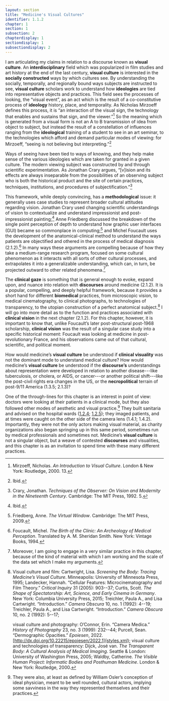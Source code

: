 ```yaml
---
layout: section
title: "Medicine's Visual Cultures"
identifier: 1.1.2
chapter: 1
section: 1
subsection: 2
chapterdisplay: 1
sectiondisplay: 1
subsectiondisplay: 2
---
```


I am articulating my claims in relation to a discourse known as <span data-tooltip aria-haspopup="true" class="has-tip" data-disable-hover="false" tabindex="1" title="Visual culture refers to an interdisciplinary field that looks at the social construction of vision."><b>visual culture</b></span>. An <span data-tooltip aria-haspopup="true" class="has-tip" data-disable-hover="false" tabindex="1" title="I use the term interdisciplinary (as opposed to multidisciplinary) in this dissertation to convey how different methodologies and frameworks guide my research."><b>interdisciplinary</b></span> field which was popularized in film studies and art history at the end of the last century, <span data-tooltip aria-haspopup="true" class="has-tip" data-disable-hover="false" tabindex="1" title="Visual culture refers to an interdisciplinary field that looks at the social construction of vision."><b>visual culture</b></span> is interested in the <span data-tooltip aria-haspopup="true" class="has-tip" data-disable-hover="false" tabindex="1" title="Social construction refers to a philosophical approach to ontology and epistemics, where human understandings of phenomena are dependent on a social agreement regarding how that phenomenon is interpreted."><b>socially constructed</b></span> ways by which cultures see. By understanding the socially, temporally, and regionally bound ways subjects are instructed to see, <span data-tooltip aria-haspopup="true" class="has-tip" data-disable-hover="false" tabindex="1" title="Visual culture refers to an interdisciplinary field that looks at the social construction of vision."><b>visual culture</b></span> scholars work to understand how <span data-tooltip aria-haspopup="true" class="has-tip" data-disable-hover="false" tabindex="1" title="Ideology refers to a generally agreed upon understanding of a phenomenon or cultural idea. Ideologies are like the air we breathe, in that they are pervasive and difficult to see without some framework to understand them."><b>ideologies</b></span> are tied into representative objects and practices. This field sees the processes of looking, the “visual event”, as an act which is the result of a co-constitutive process of <span data-tooltip aria-haspopup="true" class="has-tip" data-disable-hover="false" tabindex="1" title="Ideology refers to a generally agreed upon understanding of a phenomenon or cultural idea. Ideologies are like the air we breathe, in that they are pervasive and difficult to see without some framework to understand them."><b>ideology</b></span> history, place, and temporality. As Nicholas Mirzoeff defines this process, it is “an interaction of the visual sign, the technology that enables and sustains that sign, and the viewer.”[^fn1] So the meaning which is generated from a visual form is not an A to B transmission of idea from object to subject, but instead the result of a constellation of influences ranging from the <span data-tooltip aria-haspopup="true" class="has-tip" data-disable-hover="false" tabindex="1" title="Ideology refers to a generally agreed upon understanding of a phenomenon or cultural idea. Ideologies are like the air we breathe, in that they are pervasive and difficult to see without some framework to understand them."><b>ideological</b></span> training of a student to see in an art seminar, to the technologies which afford and demand particular modes of viewing: for Mirzoeff, “seeing is not believing but interpreting.”[^fn2]

Ways of seeing have been tied to ways of knowing, and they help make sense of the various ideologies which are taken for granted in a given culture. The modern viewing subject was constructed by and through scientific experimentation. As Jonathan Crary argues, “[v]ision and its effects are always inseparable from the possibilities of an observing subject who is both the historical product and the site of certain practices, techniques, institutions, and procedures of subjectification.”[^fn3] 

This framework, while deeply convincing, has a <span data-tooltip aria-haspopup="true" class="has-tip" data-disable-hover="false" tabindex="1" title="Methodology refers to the approaches scholars take to answer research questions."><b>methodological</b></span> issue: it generally uses case studies to represent broader cultural attitudes regarding vision. Jonathan Crary used changing scientific understandings of vision to contextualize and understand impressionist and post-impressionist painting;[^fn4] Anne Friedberg discussed the breakdown of the single point perception of depth to understand how graphic user interfaces (GUI) became so commonplace in computing;[^fn5] and Michel Foucault uses the development of the anatomical-clinical method to understand the ways patients are objectified and othered in the process of medical diagnosis (2.1.2).[^fn6] In many ways these arguments are compelling because of how they take a medium-range research program, focused on some cultural phenomenon as it interacts with all sorts of other cultural processes, and extrapolates it into a generalizable understanding, which can, in turn, be projected outward to other related phenomena.[^fn7] 

The <span data-tooltip aria-haspopup="true" class="has-tip" data-disable-hover="false" tabindex="1" title="The clinical gaze refers to an ocular practice used by medical professionals to diagnose disease. It relies on a process of seeing the patient in relation to an idealized image of human anatomy, and this process alienates the patient, turning them into a collection of pathologies rather than a human person."><b>clinical gaze</b></span> is something that is general enough to evoke, expand upon, and nuance into relation with <span data-tooltip aria-haspopup="true" class="has-tip" data-disable-hover="false" tabindex="1" title="Discourse refers to a scholarly conversation which occurs in a field of knowledge production. I use it in a Foucauldian sense, to convey the agreed upon modes and objects of discussion which are commonly discussed in a scholarly discipline"><b>discourses</b></span> around medicine (2.1.2). It is a popular, compelling, and deeply helpful framework, because it provides a short hand for different <span data-tooltip aria-haspopup="true" class="has-tip" data-disable-hover="false" tabindex="1" title="Biomedicine is an approach to health that uses scientific approaches to evidence-based medicine, with an emphasis on generalized treatments with surgical and pharmaceutical methods."><b>biomedical</b></span> practices, from microscopic vision, to medical cinematography, to clinical photographs, to technologies of transparency, to the utopian construction of a perfect anatomical subject.[^fn8] I will go into more detail as to the function and practices associated with <span data-tooltip aria-haspopup="true" class="has-tip" data-disable-hover="false" tabindex="1" title="The clinical gaze refers to an ocular practice used by medical professionals to diagnose disease. It relies on a process of seeing the patient in relation to an idealized image of human anatomy, and this process alienates the patient, turning them into a collection of pathologies rather than a human person."><b>clinical vision</b></span> in the next chapter (2.1.2). For this chapter, however, it is important to know that, unlike Foucault’s later post-structural post-1968 scholarship, <span data-tooltip aria-haspopup="true" class="has-tip" data-disable-hover="false" tabindex="1" title="The clinical gaze refers to an ocular practice used by medical professionals to diagnose disease. It relies on a process of seeing the patient in relation to an idealized image of human anatomy, and this process alienates the patient, turning them into a collection of pathologies rather than a human person."><b>clinical vision</b></span> was the result of a singular case study into a specific historical moment: Foucault was looking at medicine in post-revolutionary France, and his observations came out of that cultural, scientific, and political moment. 

How would medicine’s <span data-tooltip aria-haspopup="true" class="has-tip" data-disable-hover="false" tabindex="1" title="Visual culture refers to an interdisciplinary field that looks at the social construction of vision."><b>visual culture</b></span> be understood if <span data-tooltip aria-haspopup="true" class="has-tip" data-disable-hover="false" tabindex="1" title="The clinical gaze refers to an ocular practice used by medical professionals to diagnose disease. It relies on a process of seeing the patient in relation to an idealized image of human anatomy, and this process alienates the patient, turning them into a collection of pathologies rather than a human person."><b>clinical visuality</b></span> was not the dominant mode to understand medical culture? How would medicine’s <span data-tooltip aria-haspopup="true" class="has-tip" data-disable-hover="false" tabindex="1" title="Visual culture refers to an interdisciplinary field that looks at the social construction of vision."><b>visual culture</b></span> be understood if the <span data-tooltip aria-haspopup="true" class="has-tip" data-disable-hover="false" tabindex="1" title="Discourse refers to a scholarly conversation which occurs in a field of knowledge production. I use it in a Foucauldian sense, to convey the agreed upon modes and objects of discussion which are commonly discussed in a scholarly discipline"><b>discourse’s</b></span> understandings about representation were developed in relation to another disease---like tuberculosis, or cholera, or AIDS, or cancer---or another political shift---like the post-civil rights era changes in the US, or the <span data-tooltip aria-haspopup="true" class="has-tip" data-disable-hover="false" tabindex="1" title="Necropolitics refers to the implicit and structural means by which certain political actors are made to die."><b>necropolitical</b></span> terrain of post-9/11 America (1.3.5; 2.1.3)?

One of the through-lines for this chapter is an interest in point of view: doctors were looking at their patients in a clinical mode, but they also followed other modes of aesthetic and visual practice.[^fn9] They built sanitaria and advised on the hospital wards ([1.2.4](https://tuberculosisspecimen.github.io/diss/dissertation/1_2_4.html); [1.2.5](https://tuberculosisspecimen.github.io/diss/dissertation/1_2_5.html)); they imaged patients, and at times were caught on the other side of the camera lens (1.4.1; 1.4.2). Importantly, they were not the only actors making visual material, as charity organizations also began springing up in this same period, sometimes run by medical professionals and sometimes not. Medicine’s <span data-tooltip aria-haspopup="true" class="has-tip" data-disable-hover="false" tabindex="1" title="Visual culture refers to an interdisciplinary field that looks at the social construction of vision."><b>visual culture</b></span> is not a singular object, but a weave of contested <span data-tooltip aria-haspopup="true" class="has-tip" data-disable-hover="false" tabindex="1" title="Discourse refers to a scholarly conversation which occurs in a field of knowledge production. I use it in a Foucauldian sense, to convey the agreed upon modes and objects of discussion which are commonly discussed in a scholarly discipline"><b>discourses</b></span> and visualities, and this chapter is as an invitation to spend time with these many different practices.

[^fn1]: Mirzoeff, Nicholas. *An Introduction to Visual Culture*. London & New York: Routledge, 2000. 13.

[^fn2]: Ibid.

[^fn3]: Crary, Jonathan. *Techniques of the Observer: On Vision and Modernity in the Nineteenth Century*. Cambridge: The MIT Press, 1992. 5.

[^fn4]: Ibid.

[^fn5]: Friedberg, Anne. *The Virtual Window*. Cambridge: The MIT Press, 2009.

[^fn6]: Foucault, Michel. *The Birth of the Clinic: An Archeology of Medical Perception*. Translated by A. M. Sheridan Smith. New York: Vintage Books, 1994.

[^fn7]: Moreover, I am going to engage in a very similar practice in this chapter, because of the kind of material with which I am working and the scale of the data set which I make my arguments.

[^fn8]: Visual culture and film: Cartwright, Lisa. *Screening the Body: Tracing Medicine’s Visual Culture*. Minneapolis: University of Minnesota Press, 1995; Landecker, Hannah. “Cellular Features: Microcinematography and Film Theory.” *Critical Inquiry* 31 (2005): 903--37; Curtis, Scott. *The Shape of Spectatorship: Art, Science, and Early Cinema in Germany*. New York: Columbia University Press, 2015; Treichler, Paula A., and Lisa Cartwright. “Introduction.” *Camera Obscura* 10, no. 1 (1992): 4--19; Treichler, Paula A., and Lisa Cartwright. “Introduction.” *Camera Obscura* 10, no. 2 (1992): 5--17; 
	
	visual culture and photography: O’Connor, Erin. “Camera Medica.” *History of Photography* 23, no. 3 (1999): 232--44; Purcell, Sean. “Dermographic Opacities.” *Epoiesen*, 2022. [http://dx.doi.org/10.22215/epoiesen/2022.1](styles.xml); visual culture and technologies of transparency: Dijck, José van. *The Transparent Body: A Cultural Analysis of Medical Imaging*. Seattle & London: University of Washington Press, 2005; Waldby, Catherine. *The Visible Human Project: Informatic Bodies and Posthuman Medicine*. London & New York: Routledge, 2000.

[^fn9]: They were also, at least as defined by William Osler’s conception of ideal physician, meant to be well rounded, cultural actors, implying some savviness in the way they represented themselves and their practices.